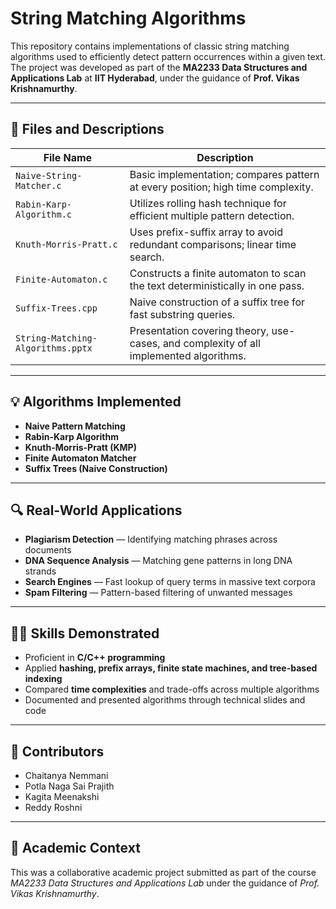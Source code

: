 # String Matching Algorithms

This repository contains implementations of classic string matching algorithms used to efficiently detect pattern occurrences within a given text. The project was developed as part of the **MA2233 Data Structures and Applications Lab** at **IIT Hyderabad**, under the guidance of **Prof. Vikas Krishnamurthy**.

---

## 📂 Files and Descriptions

| File Name                   | Description                                                                 |
|----------------------------|-----------------------------------------------------------------------------|
| `Naive-String-Matcher.c`   | Basic implementation; compares pattern at every position; high time complexity. |
| `Rabin-Karp-Algorithm.c`   | Utilizes rolling hash technique for efficient multiple pattern detection.   |
| `Knuth-Morris-Pratt.c`     | Uses prefix-suffix array to avoid redundant comparisons; linear time search. |
| `Finite-Automaton.c`       | Constructs a finite automaton to scan the text deterministically in one pass. |
| `Suffix-Trees.cpp`         | Naive construction of a suffix tree for fast substring queries.             |
| `String-Matching-Algorithms.pptx` | Presentation covering theory, use-cases, and complexity of all implemented algorithms. |

---

## 💡 Algorithms Implemented

- **Naive Pattern Matching**
- **Rabin-Karp Algorithm**
- **Knuth-Morris-Pratt (KMP)**
- **Finite Automaton Matcher**
- **Suffix Trees (Naive Construction)**

---

## 🔍 Real-World Applications

- **Plagiarism Detection** — Identifying matching phrases across documents  
- **DNA Sequence Analysis** — Matching gene patterns in long DNA strands  
- **Search Engines** — Fast lookup of query terms in massive text corpora  
- **Spam Filtering** — Pattern-based filtering of unwanted messages

---

## 👨‍💻 Skills Demonstrated

- Proficient in **C/C++ programming**
- Applied **hashing, prefix arrays, finite state machines, and tree-based indexing**
- Compared **time complexities** and trade-offs across multiple algorithms
- Documented and presented algorithms through technical slides and code

---

## 🤝 Contributors

- Chaitanya Nemmani  
- Potla Naga Sai Prajith  
- Kagita Meenakshi  
- Reddy Roshni

---

## 🏁 Academic Context

This was a collaborative academic project submitted as part of the course *MA2233 Data Structures and Applications Lab* under the guidance of *Prof. Vikas Krishnamurthy*.

